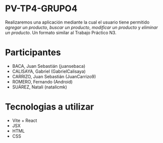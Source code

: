 # PV-TP4-GRUPO4
Realizaremos una aplicación mediante la cual el usuario tiene permitido *agregar un producto*, *buscar un producto*, *modificar un producto* y *eliminar un producto*. Un formato similar al Trabajo Práctico N3.

# Participantes
+ BACA, Juan Sebastián (juansebaca)
+ CALISAYA, Gabriel (GabrielCalisaya)
+ CARRIZO, Juan Sebastián (JuanCarrizo9)
+ ROMERO, Fernando (Android)
+ SUÁREZ, Natali (natalicmk)

# Tecnologias a utilizar
+ Vite + React
+ JSX
+ HTML
+ CSS
